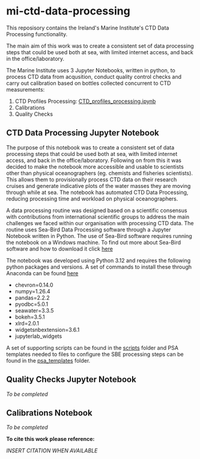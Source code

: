 # mi-ctd-data-processing
This reposisory contains the Ireland's Marine Institute's CTD Data Processing functionality.

The main aim of this work was to create a consistent set of data processing steps that could be used both at sea, with limited internet access, and back in the office/laboratory. 

The Marine Institute uses 3 Jupyter Notebooks, written in python, to process CTD data from acqusition, conduct quality control checks and carry out calibration based on bottles collected concurrent to CTD measurements:
1. CTD Profiles Processing: [CTD_profiles_processing.ipynb](https://github.com/IrishMarineInstitute/mi-ctd-data-processing/blob/main/CTD_Profiles_Processing.ipynb)
2. Calibrations
3. Quality Checks

## CTD Data Processing Jupyter Notebook
The purpose of this notebook was to create a consistent set of data processing steps that could be used both at sea, with limited internet access, and back in the office/laboratory. Following on from this it was decided to make the notebook more accessible and usable to scientists other than physical oceanographers (eg. chemists and fisheries scientists). This allows them to provisionally process CTD data on their research cruises and generate indicative plots of the water masses they are moving through while at sea. The notebook has automated CTD Data Processing, reducing processing time and workload on physical oceanographers. 

A data processing routine was designed based on a scientific consensus with contributions from international scientific groups to address the main challenges we faced within our organisation with processing CTD data. The routine uses Sea-Bird Data Processing software through a Jupyter Notebook written in Python. The use of Sea-Bird software requires running the notebook on a Windows machine. To find out more about Sea-Bird software and how to download it click [here](https://software.seabird.com/)

The notebook was developed using Python 3.12 and requires the following python packages and versions. A set of commands to install these through Anaconda can be found [here](https://github.com/IrishMarineInstitute/mi-ctd-data-processing/blob/main/anaconda_env_setup_commands.txt)
* chevron=0.14.0
* numpy=1.26.4
* pandas=2.2.2
* pyodbc=5.0.1
* seawater=3.3.5
* bokeh=3.5.1
* xlrd=2.0.1
* widgetsnbextension=3.6.1
* jupyterlab_widgets

A set of supporting scripts can be found in the [scripts](https://github.com/IrishMarineInstitute/mi-ctd-data-processing/tree/main/scripts) folder and PSA templates needed to files to configure the SBE processing steps can be found in the [psa_templates](https://github.com/IrishMarineInstitute/mi-ctd-data-processing/tree/main/psa_templates) folder.

## Quality Checks Jupyter Notebook
*To be completed*
## Calibrations Notebook
*To be completed*

**To cite this work please reference:**

*INSERT CITATION WHEN AVAILABLE*
